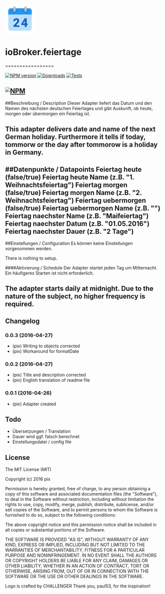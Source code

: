![Logo](admin/feiertage.png)
# ioBroker.feiertage
=================

[![NPM version](http://img.shields.io/npm/v/iobroker.feiertage.svg)](https://www.npmjs.com/package/iobroker.feiertage)
[![Downloads](https://img.shields.io/npm/dm/iobroker.feiertage.svg)](https://www.npmjs.com/package/iobroker.feiertage)
[![Tests](https://travis-ci.org/ioBroker/ioBroker.feiertage.svg?branch=master)](https://travis-ci.org/ioBroker/ioBroker.feiertage)

[![NPM](https://nodei.co/npm/iobroker.feiertage.png?downloads=true)](https://nodei.co/npm/iobroker.feiertage/)
--
##Beschreibung / Description
Dieser Adapter liefert das Datum und den Namen des nächsten deutschen Feiertages und gibt Auskunft, ob heute, morgen oder übermorgen ein Feiertag ist.

This adapter delivers date and name of the next German holiday. Furthermore it tells if today, tommorw or the day after tommorow is a holiday in Germany.
--
##Datenpunkte / Datapoints 
Feiertag heute (false/true)
Feiertag heute Name (z.B. "1. Weihnachtsfeiertag")
Feiertag morgen (false/true)
Feiertag morgen Name (z.B. "2. Weihnachtsfeiertag")
Feiertag uebermorgen (false/true)
Feiertag uebermorgen Name (z.B. "")
Feiertag naechster Name (z.B. "Maifeiertag")
Feiertag naechster Datum (z.B. "01.05.2016")
Feiertag naechster Dauer (z.B. "2 Tage")
--
##Einstellungen / Configuration
Es können keine Einstellungen vorgenommen werden.

There is nothing to setup.

####Aktivierung / Schedule
Der Adapter startet jeden Tag um Mitternacht. Ein häufigeres Starten ist nicht erforderlich.

The adapter starts daily at midnight. Due to the nature of the subject, no higher frequency is required.
--
## Changelog
### 0.0.3 (2016-04-27)
* (pix) Writing to objects corrected
* (pix) Workaround for formatDate

### 0.0.2 (2016-04-27)
* (pix) Title and description corrected
* (pix) English translation of readme file

### 0.0.1 (2016-04-26)
* (pix) Adapter created

## Todo

* Übersetzungen / Translation
* Dauer wird ggf. falsch berechnet
* Einstellungsdatei / config file

## License

The MIT License (MIT)

Copyright (c) 2016 pix

Permission is hereby granted, free of charge, to any person obtaining a copy
of this software and associated documentation files (the "Software"), to deal
in the Software without restriction, including without limitation the rights
to use, copy, modify, merge, publish, distribute, sublicense, and/or sell
copies of the Software, and to permit persons to whom the Software is
furnished to do so, subject to the following conditions:

The above copyright notice and this permission notice shall be included in all
copies or substantial portions of the Software.

THE SOFTWARE IS PROVIDED "AS IS", WITHOUT WARRANTY OF ANY KIND, EXPRESS OR
IMPLIED, INCLUDING BUT NOT LIMITED TO THE WARRANTIES OF MERCHANTABILITY,
FITNESS FOR A PARTICULAR PURPOSE AND NONINFRINGEMENT. IN NO EVENT SHALL THE
AUTHORS OR COPYRIGHT HOLDERS BE LIABLE FOR ANY CLAIM, DAMAGES OR OTHER
LIABILITY, WHETHER IN AN ACTION OF CONTRACT, TORT OR OTHERWISE, ARISING FROM,
OUT OF OR IN CONNECTION WITH THE SOFTWARE OR THE USE OR OTHER DEALINGS IN THE
SOFTWARE.

Logo is crafted by CHALLENGER
Thank you, paul53, for the inspiration!
